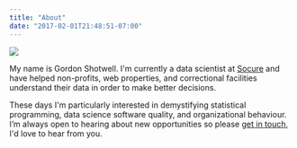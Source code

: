 ```yaml
---
title: "About"
date: "2017-02-01T21:48:51-07:00"
---
```

![](/img/headshot.jpg)

My name is Gordon Shotwell. I'm currently a data scientist at [Socure](https://www.socure.com/) and have helped non-profits, web properties, and correctional facilities understand their data in order to make better decisions. 

These days I'm particularly interested in demystifying statistical programming, data science software quality, and organizational behaviour. I’m always open to hearing about new opportunities so please [get in touch](mailto:g.e.shotwell@gmail.com), I'd love to hear from you. 
